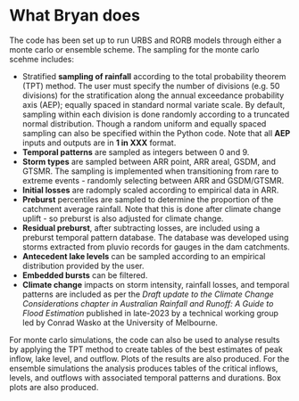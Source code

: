 # What Bryan does
The code has been set up to run URBS and RORB models through either a monte carlo or ensemble scheme. The sampling for the monte carlo scehme includes:
- Stratified **sampling of rainfall** according to the total probability theorem (TPT) method. The user must specify the number of divisions (e.g. 50 divisions) for the stratification along the annual exceedance probability axis (AEP); equally spaced in standard normal variate scale. By default, sampling within each division is done randomly according to a truncated normal distribution. Though a random uniform and equally spaced sampling can also be specified within the Python code. Note that all **AEP** inputs and outputs are in **1 in XXX** format. 
- **Temporal patterns** are sampled as integers between 0 and 9.
- **Storm types** are sampled between ARR point, ARR areal, GSDM, and GTSMR. The sampling is implemented when transitioning from rare to extreme events - randomly selecting between ARR and GSDM/GTSMR. 
- **Initial losses** are radomply scaled according to empirical data in ARR.
- **Preburst** percentiles are sampled to determine the proportion of the catchment average rainfall. Note that this is done after climate change uplift - so preburst is also adjusted for climate change. 
- **Residual preburst**, after subtracting losses, are included using a preburst temporal pattern database. The database was developed using storms extracted from pluvio records for gauges in the dam catchments. 
- **Antecedent lake levels** can be sampled according to an empirical distribution provided by the user. 
- **Embedded bursts** can be filtered.
- **Climate change** impacts on storm intensity, rainfall losses, and temporal patterns are included as per the *Draft update to the Climate Change Considerations chapter in Australian Rainfall and Runoff: A Guide to Flood Estimation* published in late-2023 by a technical working group led by Conrad Wasko at the University of Melbourne. 

For monte carlo simulations, the code can also be used to analyse results by applying the TPT method to create tables of the best estimates of peak inflow, lake level, and outflow. Plots of the results are also produced. For the ensemble simulations the analysis produces tables of the critical inflows, levels, and outflows with associated temporal patterns and durations. Box plots are also produced.  
